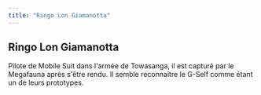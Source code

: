 ```yaml
---
title: "Ringo Lon Giamanotta"
---
```


Ringo Lon Giamanotta
--------------------




Pilote de Mobile Suit dans l'armée de Towasanga, il est capturé par le Megafauna après s'être rendu. Il semble reconnaître le G-Self comme étant un de leurs prototypes.


